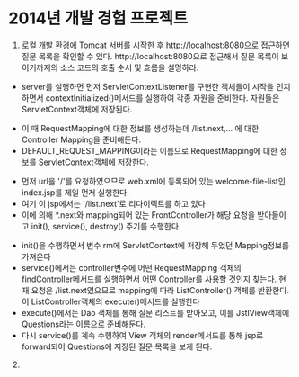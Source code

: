 2014년 개발 경험 프로젝트
=========

1. 로컬 개발 환경에 Tomcat 서버를 시작한 후 http://localhost:8080으로 접근하면 질문 목록을 확인할 수 있다. http://localhost:8080으로 접근해서 질문 목록이 보이기까지의 소스 코드의 호출 순서 및 흐름을 설명하라.

* server를 실행하면 먼저 ServletContextListener를 구현한 객체들이 시작을 인지하면서 contextInitialized()메서드를 실행하여 각종 자원을 준비한다. 자원들은 ServletContext객체에 저장된다.
 - 이 때 RequestMapping에 대한 정보를 생성하는데 /list.next,... 에 대한 Controller Mapping을 준비해둔다.
 - DEFAULT_REQUEST_MAPPING이라는 이름으로 RequestMapping에 대한 정보를 ServletContext객체에 저장한다.
* 먼저 url을 '/'를 요청하였으므로 web.xml에 등록되어 있는 welcome-file-list인 index.jsp를 제일 먼저 실행한다.
* 여기 이 jsp에서는 '/list.next'로 리다이렉트를 하고 있다
* 이에 의해 *.next와 mapping되어 있는 FrontController가 해당 요청을 받아들이고 init(), service(), destroy() 주기를 수행한다.
 - init()을 수행하면서 변수 rm에 ServletContext에 저장해 두었던 Mapping정보를 가져온다
 - service()에서는 controller변수에 어떤 RequestMapping 객체의 findController메서드를 실행하면서 어떤 Controller를 사용할 것인지 찾는다. 현재 요청은 /list.next였으므로 mapping에 따라 ListController() 객체를 반환한다. 이 ListController객체의 execute()메서드를 실행한다
 - execute()에서는 Dao 객체를 통해 질문 리스트를 받아오고, 이를 JstlView객체에 Questions라는 이름으로 준비해둔다.
 - 다시 service()를 계속 수행하여 View 객체의 render메서드를 통해 jsp로 forward되어 Questions에 저장된 질문 목록을 보게 된다.

2. 
